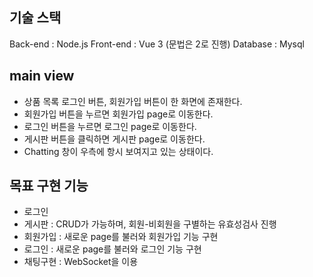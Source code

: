 ## 기술 스택
Back-end : Node.js
Front-end : Vue 3 (문법은 2로 진행)
Database : Mysql

## main view
- 상품 목록 로그인 버튼, 회원가입 버튼이 한 화면에 존재한다.
- 회원가입 버튼을 누르면 회원가입 page로 이동한다.
- 로그인 버튼을 누르면 로그인 page로 이동한다.
- 게시판 버튼을 클릭하면 게시판 page로 이동한다.
- Chatting 창이 우측에 항시 보여지고 있는 상태이다.

## 목표 구현 기능
- 로그인
- 게시판 : CRUD가 가능하며, 회원-비회원을 구별하는 유효성검사 진행
- 회원가입 : 새로운 page를 불러와 회원가입 기능 구현
- 로그인 : 새로운 page를 불러와 로그인 기능 구현
- 채팅구현 : WebSocket을 이용
